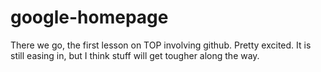 # google-homepage
There we go, the first lesson on TOP involving github. Pretty excited.
It is still easing in, but I think stuff will get tougher along the way.

